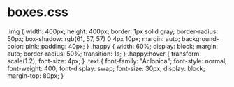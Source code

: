 # boxes.css
.img {
  width: 400px;
  height: 400px;
  border: 1px solid gray;
  border-radius: 50px;
  box-shadow: rgb(61, 57, 57) 0 4px 10px;
  margin: auto;
  background-color: pink;
  padding: 40px;
}
.happy {
  width: 60%;
  display: block;
  margin: auto;
  border-radius: 50%;
  transition: 1s;
}
.happy:hover {
  transform: scale(1.2);
  font-size: 4px;
}
.text {
  font-family: "Aclonica";
  font-style: normal;
  font-weight: 400;
  font-display: swap;
  font-size: 30px;
  display: block;
  margin-top: 80px;
}

